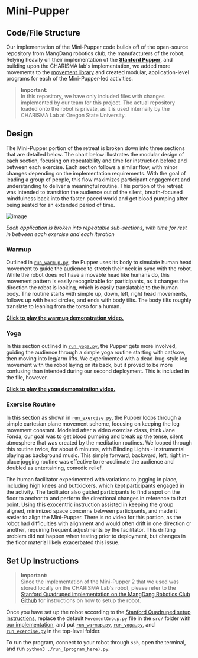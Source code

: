 <!-- README for Mini-Pupper portion of retreat -->
<!-- NOT FINAL, NEEDS TO BE UPDATED -->

# Mini-Pupper

## Code/File Structure

Our implementation of the Mini-Pupper code builds off of the open-source repository from MangDang robotics club, the manufacturers of the robot. Relying heavily on their implementation of the [**Stanford Pupper**](https://github.com/mangdangroboticsclub/StanfordQuadruped), and building upon the CHARISMA lab's implementation, we added more movements to the [movement library](./MovementGroup.py) and created modular, application-level programs for each of the Mini-Pupper-led activities. 

> **Important:**   
> In this repository, we have only included files with changes implemented by our team for this project. The actual repository loaded onto the robot is private, as it is used internally by the CHARISMA Lab at Oregon State University. 

## Design

The Mini-Pupper portion of the retreat is broken down into three sections that are detailed below. The chart below illustrates the modular design of each section, focusing on repeatability and time for instruction before and between each exercise. Each section follows a similar flow, with minor changes depending on the implementation requirements. With the goal of leading a group of people, this flow maximizes participant engagement and understanding to deliver a meaningful routine. This portion of the retreat was intended to transition the audience out of the silent, breath-focused mindfulness back into the faster-paced world and get blood pumping after being seated for an extended period of time. 

![image](https://github.com/user-attachments/assets/c7d09e39-4c90-4e40-9ffa-bf7f3015f854)

_Each application is broken into repeatable sub-sections, with time for rest in between each exercise and each iteration_

### Warmup 

Outlined in [```run_warmup.py```](./run_warmup.py), the Pupper uses its body to simulate human head movement to guide the audience to stretch their neck in sync with the robot. While the robot does not have a movable head like humans do, this movement pattern is easily recognizable for participants, as it changes the direction the robot is looking, which is easily translatable to the human body. The routine starts with simple up, down, left, right head movements, follows up with head circles, and ends with body tilts. The body tilts roughly translate to leaning from the torso for a human. 

[**Click to play the warmup demonstration video.**](https://drive.google.com/file/d/1OVnpunN8wKPfg2uUSVJMXKQ-1nels47n/view?usp=sharing)

### Yoga 

In this section outlined in [```run_yoga.py```](./run_yoga.py), the Pupper gets more involved, guiding the audience through a simple yoga routine starting with cat/cow, then moving into leg/arm lifts. We experimented with a dead-bug-style leg movement with the robot laying on its back, but it proved to be more confusing than intended during our second deployment. This is included in the file, however. 

[**Click to play the yoga demonstration video.**](https://drive.google.com/file/d/17yOVXQMNxOAIIpIXIQHCdugtXRzkFfx8/view?usp=sharing)

### Exercise Routine

In this section as shown in [```run_exercise.py```](./run_exercise.py), the Pupper loops through a simple cartesian plane movement scheme, focusing on keeping the leg movement constant. Modeled after a video exercise class, think Jane Fonda, our goal was to get blood pumping and break up the tense, silent atmosphere that was created by the meditation routines. We looped through this routine twice, for about 6 minutes, with Blinding Lights - Instrumental playing as background music. This simple forward, backward, left, right in-place jogging routine was effective to re-acclimate the audience and doubled as entertaining, comedic relief. 

The human facilitator experimented with variations to jogging in place, including high knees and buttkickers, which kept participants engaged in the activity. The facilitator also guided participants to find a spot on the floor to anchor to and perform the directional changes in reference to that point. Using this exocentric instruction assisted in keeping the group aligned, minimized space concerns between participants, and made it easier to align the Mini-Pupper. There is no video for this portion, as the robot had difficulties with alignment and would often drift in one direction or another, requiring frequent adjustments by the facilitator. This drifting problem did not happen when testing prior to deployment, but changes in the floor material likely exacerbated this issue.

## Set Up Instructions

> **Important:**   
> Since the implementation of the Mini-Pupper 2 that we used was stored locally on the CHARISMA Lab's robot, please refer to the [Stanford Quadruped implementation on the MangDang Robotics Club Github](https://github.com/mangdangroboticsclub/StanfordQuadruped) for instructions on how to setup the robot.

Once you have set up the robot according to the [Stanford Quadruped setup instructions](https://github.com/mangdangroboticsclub/StanfordQuadruped/?tab=readme-ov-file#mini-pupper), replace the default ```MovementGroup.py``` file in the ```src/``` folder with [our implementation](./MovementGroup.py), and put [```run_warmup.py```](./run_warmup.py), [```run_yoga.py```](./run_yoga.py), and [```run_exercise.py```](./run_exercise.py) in the top-level folder.

To run the program, connect to your robot through ```ssh```, open the terminal, and run ```python3 ./run_(program_here).py```.